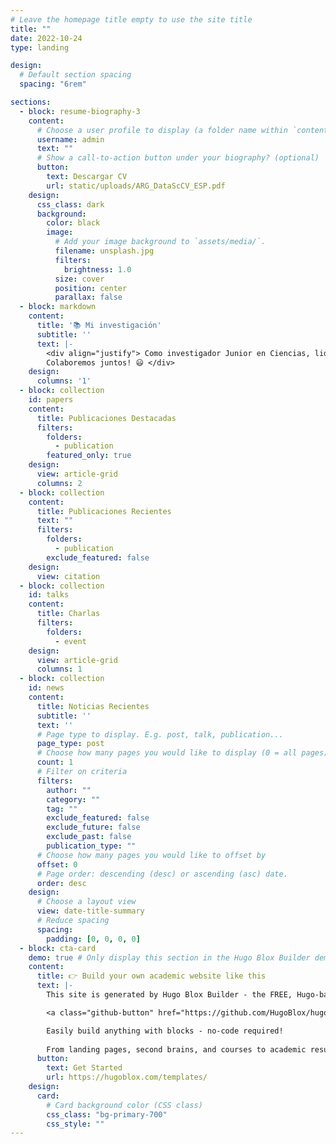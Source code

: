 ```yaml
---
# Leave the homepage title empty to use the site title
title: ""
date: 2022-10-24
type: landing

design:
  # Default section spacing
  spacing: "6rem"

sections:
  - block: resume-biography-3
    content:
      # Choose a user profile to display (a folder name within `content/authors/`)
      username: admin
      text: ""
      # Show a call-to-action button under your biography? (optional)
      button:
        text: Descargar CV 
        url: static/uploads/ARG_DataScCV_ESP.pdf    
    design:
      css_class: dark
      background:
        color: black
        image:
          # Add your image background to `assets/media/`.
          filename: unsplash.jpg
          filters:
            brightness: 1.0
          size: cover
          position: center
          parallax: false
  - block: markdown
    content:
      title: '📚 Mi investigación'
      subtitle: ''
      text: |-
        <div align="justify"> Como investigador Junior en Ciencias, lideré dos proyectos que resultaron en la publicación de dos artículos de investigación en revistas de alto impacto en el mundo. También colaboré con grupos internacionales en diferentes proyectos, lo que también resultó en la publicación de tres artículos de investigación más. Durante este periodo desarrollé diversas habilidades entre las que se enecuentran: el entendimiento de Python y sus diversos paquetes de análisis de datos como Pandas, Numpy, Scipy, Astropy, Scikit-learn, entre otros, así como también paquetes de visualización como Matplotlib, lo que me facilitó la preparación y el entendiemiento de gráficas. También obtuve experiencia con sistemas operativos como MacOS, Linux, y Windows. Finalmente pero no menos importante, aprendí a presentar mis resultados en diversas conferencias tanto a nivel nacional como internacional, en inglés y en español y para audiencias de diveras disciplinas científicas.   
        Colaboremos juntos! 😃 </div>
    design:
      columns: '1'
  - block: collection
    id: papers
    content:
      title: Publicaciones Destacadas
      filters:
        folders:
          - publication
        featured_only: true
    design:
      view: article-grid
      columns: 2
  - block: collection
    content:
      title: Publicaciones Recientes 
      text: ""
      filters:
        folders:
          - publication
        exclude_featured: false
    design:
      view: citation
  - block: collection
    id: talks
    content:
      title: Charlas
      filters:
        folders:
          - event
    design:
      view: article-grid
      columns: 1
  - block: collection
    id: news
    content:
      title: Noticias Recientes
      subtitle: ''
      text: ''
      # Page type to display. E.g. post, talk, publication...
      page_type: post
      # Choose how many pages you would like to display (0 = all pages)
      count: 1
      # Filter on criteria
      filters:
        author: ""
        category: ""
        tag: ""
        exclude_featured: false
        exclude_future: false
        exclude_past: false
        publication_type: ""
      # Choose how many pages you would like to offset by
      offset: 0
      # Page order: descending (desc) or ascending (asc) date.
      order: desc
    design:
      # Choose a layout view
      view: date-title-summary
      # Reduce spacing
      spacing:
        padding: [0, 0, 0, 0]
  - block: cta-card
    demo: true # Only display this section in the Hugo Blox Builder demo site
    content:
      title: 👉 Build your own academic website like this
      text: |-
        This site is generated by Hugo Blox Builder - the FREE, Hugo-based open source website builder trusted by 250,000+ academics like you.

        <a class="github-button" href="https://github.com/HugoBlox/hugo-blox-builder" data-color-scheme="no-preference: light; light: light; dark: dark;" data-icon="octicon-star" data-size="large" data-show-count="true" aria-label="Star HugoBlox/hugo-blox-builder on GitHub">Star</a>

        Easily build anything with blocks - no-code required!
        
        From landing pages, second brains, and courses to academic resumés, conferences, and tech blogs.
      button:
        text: Get Started
        url: https://hugoblox.com/templates/
    design:
      card:
        # Card background color (CSS class)
        css_class: "bg-primary-700"
        css_style: ""
---
```

